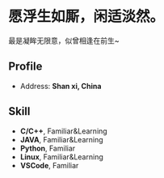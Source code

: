 # 愿浮生如厮，闲适淡然。

最是凝眸无限意，似曾相逢在前生~

<!-- .slide -->

## Profile

- Address: **Shan xi, China**

<!-- .slide -->

## Skill

- **C/C++**, Familiar&Learning
- **JAVA**, Familiar&Learning
- **Python**, Familiar
- **Linux**, Familiar&Learning
- **VSCode**, Familiar

